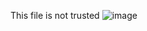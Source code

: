 This file is not trusted
![image](https://user-images.githubusercontent.com/78038924/178120893-b30c6de4-a705-4667-af2f-18eb2267126e.png)
